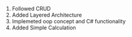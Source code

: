 1. Followed CRUD
2. Added Layered Architecture
3. Implemeted oop concept and C# functionality
4. Added Simple Calculation
